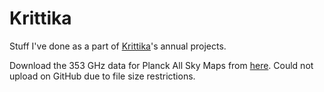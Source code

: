 # Krittika
Stuff I've done as a part of [Krittika](https://krittikaiitb.github.io/)'s annual projects. 

Download the 353 GHz data for Planck All Sky Maps from [here](https://irsa.ipac.caltech.edu/data/Planck/release_3/all-sky-maps/). Could not upload on GitHub due to file size restrictions.
